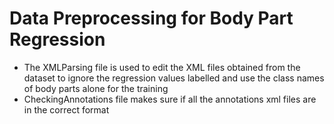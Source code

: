 # Data Preprocessing for Body Part Regression 
- The XMLParsing file is used to edit the XML files obtained from the dataset to ignore the regression values labelled and use the class names of body parts alone for the training
- CheckingAnnotations file makes sure if all the annotations xml files are in the correct format
